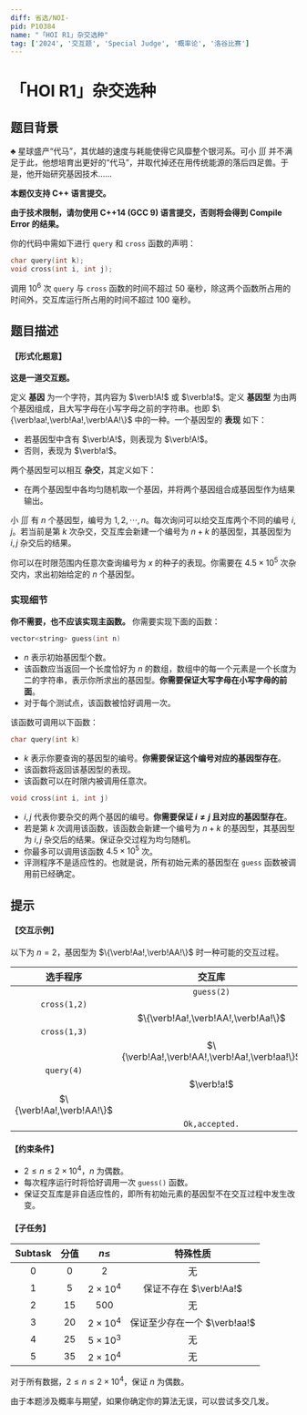 ```yaml
---
diff: 省选/NOI-
pid: P10384
name: "「HOI R1」杂交选种"
tag: ['2024', '交互题', 'Special Judge', '概率论', '洛谷比赛']
---
```

# 「HOI R1」杂交选种
## 题目背景

$\clubsuit$ 星球盛产“代马”，其优越的速度与耗能使得它风靡整个银河系。可小 $\iiint$ 并不满足于此，他想培育出更好的“代马”，并取代掉还在用传统能源的落后四足兽。于是，他开始研究基因技术……

**本题仅支持 C++ 语言提交。**

**由于技术限制，请勿使用 C++14 (GCC 9) 语言提交，否则将会得到 Compile Error 的结果。**

你的代码中需如下进行 `query` 和 `cross` 函数的声明：

```cpp
char query(int k);
void cross(int i, int j);
```

调用 $10^6$ 次 `query` 与 `cross` 函数的时间不超过 50 毫秒，除这两个函数所占用的时间外，交互库运行所占用的时间不超过 100 毫秒。
## 题目描述

#### 【形式化题意】

**这是一道交互题。**

定义 **基因** 为一个字符，其内容为 $\verb!A!$ 或 $\verb!a!$。定义 **基因型** 为由两个基因组成，且大写字母在小写字母之前的字符串。也即 $\{\verb!aa!,\verb!Aa!,\verb!AA!\}$ 中的一种。一个基因型的 **表现** 如下：

- 若基因型中含有 $\verb!A!$，则表现为 $\verb!A!$。
- 否则，表现为 $\verb!a!$。

两个基因型可以相互 **杂交**，其定义如下：

- 在两个基因型中各均匀随机取一个基因，并将两个基因组合成基因型作为结果输出。

小 $\iiint$ 有 $n$ 个基因型，编号为 $1,2,\cdots,n$。每次询问可以给交互库两个不同的编号 $i,j$。若当前是第 $k$ 次杂交，交互库会新建一个编号为 $n+k$ 的基因型，其基因型为 $i,j$ 杂交后的结果。

你可以在时限范围内任意次查询编号为 $x$ 的种子的表现。你需要在 $4.5\times10^5$ 次杂交内，求出初始给定的 $n$ 个基因型。

### 实现细节

**你不需要，也不应该实现主函数。** 你需要实现下面的函数：

```cpp
vector<string> guess(int n)
```

- $n$ 表示初始基因型个数。
- 该函数应当返回一个长度恰好为 $n$ 的数组，数组中的每一个元素是一个长度为二的字符串，表示你所求出的基因型。**你需要保证大写字母在小写字母的前面**。
- 对于每个测试点，该函数被恰好调用一次。

该函数可调用以下函数：

```cpp
char query(int k)
```

- $k$ 表示你要查询的基因型的编号。**你需要保证这个编号对应的基因型存在**。
- 该函数将返回该基因型的表现。
- 该函数可以在时限内被调用任意次。

```cpp
void cross(int i, int j)
```

- $i,j$ 代表你要杂交的两个基因的编号。**你需要保证 $i\not=j$ 且对应的基因型存在**。
- 若是第 $k$ 次调用该函数，该函数会新建一个编号为 $n+k$ 的基因型，其基因型为 $i,j$ 杂交后的结果。保证杂交过程为均匀随机。
- 你最多可以调用该函数 $4.5\times10^5$ 次。
- 评测程序不是适应性的。也就是说，所有初始元素的基因型在 `guess` 函数被调用前已经确定。
## 提示

#### 【交互示例】

以下为 $n=2$，基因型为 $\{\verb!Aa!,\verb!AA!\}$ 时一种可能的交互过程。

|选手程序|交互库|
|:-:|:-:|
||`guess(2)`|
|`cross(1,2)`||
||$\{\verb!Aa!,\verb!AA!,\verb!Aa!\}$|
|`cross(1,3)`||
||$\{\verb!Aa!,\verb!AA!,\verb!Aa!,\verb!aa!\}$|
|`query(4)`||
||$\verb!a!$|
|$\{\verb!Aa!,\verb!AA!\}$||
||`Ok,accepted.`|

#### 【约束条件】

+ $2\le n\le 2\times10^4$，$n$ 为偶数。
+ 每次程序运行时将恰好调用一次 `guess()` 函数。
+ 保证交互库是非自适应性的，即所有初始元素的基因型不在交互过程中发生改变。

#### 【子任务】

|Subtask|分值|$n\le$|特殊性质|
|:-:|:-:|:-:|:-:|
|$0$|$0$|$2$|无|
|$1$|$5$|$2\times10^4$|保证不存在 $\verb!Aa!$|
|$2$|$15$|$500$|无|
|$3$|$20$|$2\times10^4$|保证至少存在一个 $\verb!aa!$|
|$4$|$25$|$5\times10^3$|无|
|$5$|$35$|$2\times10^4$|无|

对于所有数据，$2\le n\le 2\times10^4$，保证 $n$ 为偶数。

由于本题涉及概率与期望，如果你确定你的算法无误，可以尝试多交几发。
